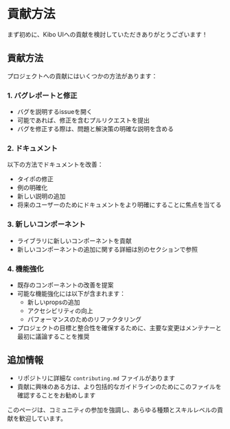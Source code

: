 # 貢献方法

まず初めに、Kibo UIへの貢献を検討していただきありがとうございます！

## 貢献方法

プロジェクトへの貢献にはいくつかの方法があります：

### 1. バグレポートと修正
- バグを説明するissueを開く
- 可能であれば、修正を含むプルリクエストを提出
- バグを修正する際は、問題と解決策の明確な説明を含める

### 2. ドキュメント
以下の方法でドキュメントを改善：
  - タイポの修正
  - 例の明確化
  - 新しい説明の追加
- 将来のユーザーのためにドキュメントをより明確にすることに焦点を当てる

### 3. 新しいコンポーネント
- ライブラリに新しいコンポーネントを貢献
- 新しいコンポーネントの追加に関する詳細は別のセクションで参照

### 4. 機能強化
- 既存のコンポーネントの改善を提案
- 可能な機能強化には以下が含まれます：
  - 新しいpropsの追加
  - アクセシビリティの向上
  - パフォーマンスのためのリファクタリング
- プロジェクトの目標と整合性を確保するために、主要な変更はメンテナーと最初に議論することを推奨

## 追加情報
- リポジトリに詳細な `contributing.md` ファイルがあります
- 貢献に興味のある方は、より包括的なガイドラインのためにこのファイルを確認することをお勧めします

このページは、コミュニティの参加を強調し、あらゆる種類とスキルレベルの貢献を歓迎しています。
